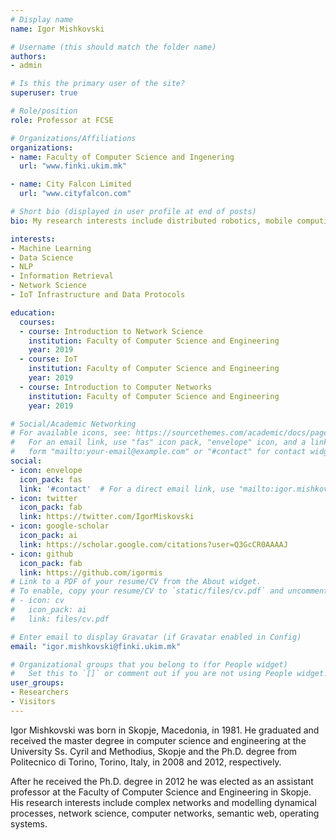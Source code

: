 ```yaml
---
# Display name
name: Igor Mishkovski

# Username (this should match the folder name)
authors:
- admin

# Is this the primary user of the site?
superuser: true

# Role/position
role: Professor at FCSE

# Organizations/Affiliations
organizations:
- name: Faculty of Computer Science and Ingenering
  url: "www.finki.ukim.mk"

- name: City Falcon Limited 
  url: "www.cityfalcon.com"

# Short bio (displayed in user profile at end of posts)
bio: My research interests include distributed robotics, mobile computing and programmable matter.

interests:
- Machine Learning
- Data Science
- NLP
- Information Retrieval
- Network Science
- IoT Infrastructure and Data Protocols

education:
  courses:
  - course: Introduction to Network Science
    institution: Faculty of Computer Science and Engineering
    year: 2019
  - course: IoT
    institution: Faculty of Computer Science and Engineering
    year: 2019
  - course: Introduction to Computer Networks
    institution: Faculty of Computer Science and Engineering
    year: 2019

# Social/Academic Networking
# For available icons, see: https://sourcethemes.com/academic/docs/page-builder/#icons
#   For an email link, use "fas" icon pack, "envelope" icon, and a link in the
#   form "mailto:your-email@example.com" or "#contact" for contact widget.
social:
- icon: envelope
  icon_pack: fas
  link: '#contact'  # For a direct email link, use "mailto:igor.mishkovski@finki.ukim.mk".
- icon: twitter
  icon_pack: fab
  link: https://twitter.com/IgorMiskovski
- icon: google-scholar
  icon_pack: ai
  link: https://scholar.google.com/citations?user=Q3GcCR0AAAAJ
- icon: github
  icon_pack: fab
  link: https://github.com/igormis
# Link to a PDF of your resume/CV from the About widget.
# To enable, copy your resume/CV to `static/files/cv.pdf` and uncomment the lines below.
# - icon: cv
#   icon_pack: ai
#   link: files/cv.pdf

# Enter email to display Gravatar (if Gravatar enabled in Config)
email: "igor.mishkovski@finki.ukim.mk"

# Organizational groups that you belong to (for People widget)
#   Set this to `[]` or comment out if you are not using People widget.
user_groups:
- Researchers
- Visitors
---
```


Igor Mishkovski was born in Skopje, Macedonia, in 1981. He graduated and received the master degree in computer science and engineering at the
University Ss. Cyril and Methodius, Skopje and the
Ph.D. degree from Politecnico di Torino, Torino,
Italy, in 2008 and 2012, respectively.

After he received the Ph.D. degree in 2012 he was elected as
an assistant professor at the Faculty of Computer
Science and Engineering in Skopje. His research
interests include complex networks and modelling
dynamical processes, network science, computer networks, semantic web, operating systems.
